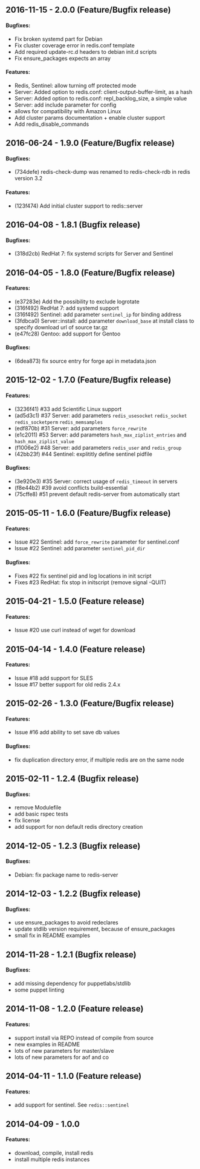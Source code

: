 ## 2016-11-15 - 2.0.0 (Feature/Bugfix release)

#### Bugfixes:

- Fix broken systemd part for Debian
- Fix cluster coverage error in redis.conf template
- Add required update-rc.d headers to debian init.d scripts
- Fix ensure_packages expects an array

#### Features:

- Redis, Sentinel: allow turning off protected mode
- Server: Added option to redis.conf: client-output-buffer-limit, as a hash
- Server: Added  option to redis.conf: repl_backlog_size, a simple value
- Server: add include parameter for config
- allows for compatibility with Amazon Linux
- Add cluster params documentation + enable cluster support
- Add redis_disable_commands

## 2016-06-24 - 1.9.0 (Feature/Bugfix release)

#### Bugfixes:

- (734defe) redis-check-dump was renamed to redis-check-rdb in redis version 3.2

#### Features:

- (123f474) Add initial cluster support to redis::server

## 2016-04-08 - 1.8.1 (Bugfix release)

#### Bugfixes:

- (318d2cb) RedHat 7: fix systemd scripts for Server and Sentinel 

## 2016-04-05 - 1.8.0 (Feature/Bugfix release)

#### Features:

- (e37283e) Add the possibility to exclude logrotate
- (316f492) RedHat 7: add systemd support
- (316f492) Sentinel: add parameter `sentinel_ip` for binding address
- (3fdbca0) Server::install: add parameter `download_base` at install class to specify download url of source tar.gz
- (e47fc28) Gentoo: add support for Gentoo

#### Bugfixes:

- (6dea873) fix source entry for forge api in metadata.json

## 2015-12-02 - 1.7.0 (Feature/Bugfix release)

#### Features:

- (3236f41) #33 add Scientific Linux support
- (ad5d3c1) #37 Server: add parameters `redis_usesocket` `redis_socket` `redis_socketperm` `redis_memsamples`
- (edf870b) #31 Server: add parameters `force_rewrite`
- (e1c2011) #53 Server: add parameters `hash_max_ziplist_entries` and `hash_max_ziplist_value`
- (f1006e2) #48 Server: add parameters `redis_user` and `redis_group`
- (42bb23f) #44 Sentinel: explititly define sentinel pidfile

#### Bugfixes:

- (3e920e3) #35 Server: correct usage of `redis_timeout` in servers
- (f8e44b2) #39 avoid conflicts build-essential
- (75cffe8) #51 prevent default redis-server from automatically start


## 2015-05-11 - 1.6.0 (Feature/Bugfix release)

#### Features:

- Issue #22 Sentinel: add `force_rewrite` parameter for sentinel.conf
- Issue #22 Sentinel: add parameter `sentinel_pid_dir`

#### Bugfixes:

- Fixes #22 fix sentinel pid and log locations in init script
- Fixes #23 RedHat: fix stop in initscript (remove signal -QUIT)

## 2015-04-21 - 1.5.0 (Feature release)

#### Features:

- Issue #20 use curl instead of wget for download

## 2015-04-14 - 1.4.0 (Feature release)

#### Features:

- Issue #18 add support for SLES
- Issue #17 better support for old redis 2.4.x

## 2015-02-26 - 1.3.0 (Feature/Bugfix release)

#### Features:

- Issue #16 add ability to set save db values

#### Bugfixes:

- fix duplication directory error, if multiple redis are on the same node

## 2015-02-11 - 1.2.4 (Bugfix release)

#### Bugfixes:

- remove Modulefile
- add basic rspec tests
- fix license
- add support for non default redis directory creation

## 2014-12-05 - 1.2.3 (Bugfix release)

#### Bugfixes:

- Debian: fix package name to redis-server

## 2014-12-03 - 1.2.2 (Bugfix release)

#### Bugfixes:

- use ensure_packages to avoid redeclares
- update stdlib version requirement, because of ensure_packages
- small fix in README examples

## 2014-11-28 - 1.2.1 (Bugfix release)

#### Bugfixes:

- add missing dependency for puppetlabs/stdlib
- some puppet linting

## 2014-11-08 - 1.2.0 (Feature release)

#### Features:

- support install via REPO instead of compile from source
- new examples in README
- lots of new parameters for master/slave
- lots of new parameters for aof and co

## 2014-04-11 - 1.1.0 (Feature release)

#### Features:

- add support for sentinel. See `redis::sentinel`

## 2014-04-09 - 1.0.0

#### Features:

- download, compile, install redis
- install multiple redis instances

